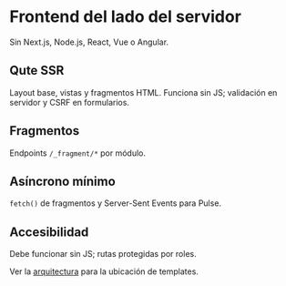 # Frontend del lado del servidor

Sin Next.js, Node.js, React, Vue o Angular.

## Qute SSR
Layout base, vistas y fragmentos HTML. Funciona sin JS; validación en servidor y CSRF en formularios.

## Fragmentos
Endpoints `/_fragment/*` por módulo.

## Asíncrono mínimo
`fetch()` de fragmentos y Server-Sent Events para Pulse.

## Accesibilidad
Debe funcionar sin JS; rutas protegidas por roles.

Ver la [arquitectura](02-architecture.md) para la ubicación de templates.
